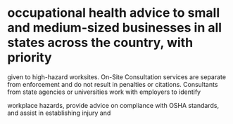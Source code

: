 # occupational health advice to small and medium-sized businesses in all states across the country, with priority

given to high-hazard worksites. On-Site Consultation services are separate from enforcement and do not result in penalties or citations. Consultants from state agencies or universities work with employers to identify

workplace hazards, provide advice on compliance with OSHA standards, and assist in establishing injury and